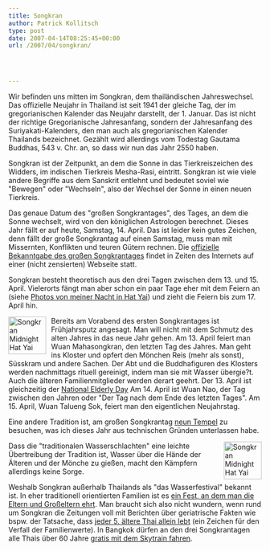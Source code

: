 ```yaml
---
title: Songkran
author: Patrick Kollitsch
type: post
date: 2007-04-14T08:25:45+00:00
url: /2007/04/songkran/




---
```

Wir befinden uns mitten im Songkran, dem thail&auml;ndischen Jahreswechsel. Das offizielle Neujahr in Thailand ist seit 1941 der gleiche Tag, der im gregorianischen Kalender das Neujahr darstellt, der 1. Januar. Das ist nicht der richtige Gregorianische Jahresanfang, sondern der Jahresanfang des Suriyakati-Kalenders, den man auch als gregorianischen Kalender Thailands bezeichnet. Gez&auml;hlt wird allerdings vom Todestag Gautama Buddhas, 543 v. Chr. an, so dass wir nun das Jahr 2550 haben.

Songkran ist der Zeitpunkt, an dem die Sonne in das Tierkreiszeichen des Widders, im indischen Tierkreis Mesha-Rasi, eintritt. Songkran ist wie viele andere Begriffe aus dem Sanskrit entlehnt und bedeutet soviel wie "Bewegen" oder "Wechseln", also der Wechsel der Sonne in einen neuen Tierkreis.

Das genaue Datum des "gro&szlig;en Songkrantages", des Tages, an dem die Sonne wechselt, wird von den königlichen Astrologen berechnet. Dieses Jahr f&auml;llt er auf heute, Samstag, 14. April. Das ist leider kein gutes Zeichen, denn f&auml;llt der gro&szlig;e Songkrantag auf einen Samstag, muss man mit Missernten, Konflikten und teuren G&uuml;tern rechnen. Die [offizielle Bekanntgabe des gro&szlig;en Songkrantages][1] findet in Zeiten des Internets auf einer (nicht zensierten) Webseite statt.

Songkran besteht theoretisch aus den drei Tagen zwischen dem 13. und 15. April. Vielerorts f&auml;ngt man aber schon ein paar Tage eher mit dem Feiern an (siehe [Photos von meiner Nacht in Hat Yai][2]) und zieht die Feiern bis zum 17. April hin.

[<img src="//farm1.static.flickr.com/238/457578293_afbb2c0578_s.jpg" style="width:75px;height:75px;float:left;margin-right:10px;" alt="Songkran Midnight Hat Yai" />][3]Bereits am Vorabend des ersten Songkrantages ist Frühjahrsputz angesagt. Man will nicht mit dem Schmutz des alten Jahres in das neue Jahr gehen. Am 13. April feiert man Wuan Mahasongkran, den letzten Tag des Jahres. Man geht ins Kloster und opfert den Mönchen Reis (mehr als sonst), Süsskram und andere Sachen. Der Abt und die Buddhafiguren des Klosters werden nachmittags rituell gereinigt, indem man sie mit Wasser übergie?t. Auch die &auml;lteren Familienmitglieder werden derart geehrt. Der 13. April ist gleichzeitig der [National Elderly Day][4] Am 14. April ist Wuan Nao, der Tag zwischen den Jahren oder "Der Tag nach dem Ende des letzten Tages". Am 15. April, Wuan Talueng Sok, feiert man den eigentlichen Neujahrstag. 

Eine andere Tradition ist, am gro&szlig;en Songkrantag <a href="716">neun Tempel</a> zu besuchen, was ich dieses Jahr aus technischen Gr&uuml;nden unterlassen habe. 

[<img src="//farm1.static.flickr.com/224/457584413_3525c1acec_s.jpg" style="width:75px;height:75px;float:right;margin-left:10px;" alt="Songkran Midnight Hat Yai" />][5] Dass die "traditionalen Wasserschlachten" eine leichte &Uuml;bertreibung der Tradition ist, Wasser &uuml;ber die H&auml;nde der &Auml;lteren und der M&ouml;nche zu gie&szlig;en, macht den K&auml;mpfern allerdings keine Sorge. 

Weshalb Songkran au&szlig;erhalb Thailands als "das Wasserfestival" bekannt ist. In eher traditionell orientierten Familien ist es [ein Fest, an dem man die Eltern und Gro&szlig;eltern ehrt][6]. Man braucht sich also nicht wundern, wenn rund um Songkran die Zeitungen voll mit Berichten &uuml;ber geriatrische Fakten wie bspw. der Tatsache, dass [jeder 5. &auml;ltere Thai allein lebt][7] (ein Zeichen f&uuml;r den Verfall der Familienwerte). In Bangkok d&uuml;rfen an den drei Songkrantagen alle Thais &uuml;ber 60 Jahre [gratis mit dem Skytrain fahren][8].

 [1]: http://songkran.net/en/announce.php
 [2]: http://flickr.com/photos/schreibblogade/tags/songkran2007/
 [3]: http://www.flickr.com/photos/schreibblogade/457578293/ "Photo Sharing"
 [4]: http://www.nationmultimedia.com/2007/04/12/national/national_30031723.php
 [5]: http://www.flickr.com/photos/schreibblogade/457584413/ "Photo Sharing"
 [6]: http://www.nationmultimedia.com/2007/04/13/opinion/opinion_30031802.php
 [7]: http://www.nationmultimedia.com/2007/04/13/national/national_30031813.php
 [8]: http://www.nationmultimedia.com/breakingnews/read.php?newsid=30031831
